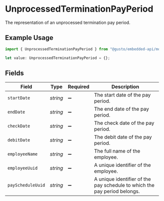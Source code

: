 # UnprocessedTerminationPayPeriod

The representation of an unprocessed termination pay period.

## Example Usage

```typescript
import { UnprocessedTerminationPayPeriod } from "@gusto/embedded-api/models/components";

let value: UnprocessedTerminationPayPeriod = {};
```

## Fields

| Field                                                                    | Type                                                                     | Required                                                                 | Description                                                              |
| ------------------------------------------------------------------------ | ------------------------------------------------------------------------ | ------------------------------------------------------------------------ | ------------------------------------------------------------------------ |
| `startDate`                                                              | *string*                                                                 | :heavy_minus_sign:                                                       | The start date of the pay period.                                        |
| `endDate`                                                                | *string*                                                                 | :heavy_minus_sign:                                                       | The end date of the pay period.                                          |
| `checkDate`                                                              | *string*                                                                 | :heavy_minus_sign:                                                       | The check date of the pay period.                                        |
| `debitDate`                                                              | *string*                                                                 | :heavy_minus_sign:                                                       | The debit date of the pay period.                                        |
| `employeeName`                                                           | *string*                                                                 | :heavy_minus_sign:                                                       | The full name of the employee.                                           |
| `employeeUuid`                                                           | *string*                                                                 | :heavy_minus_sign:                                                       | A unique identifier of the employee.                                     |
| `payScheduleUuid`                                                        | *string*                                                                 | :heavy_minus_sign:                                                       | A unique identifier of the pay schedule to which the pay period belongs. |
